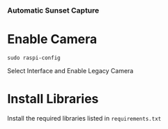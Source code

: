 ### Automatic Sunset Capture

# Enable Camera
```
sudo raspi-config
```
Select Interface and Enable Legacy Camera

# Install Libraries
Install the required libraries listed in ```requirements.txt```
